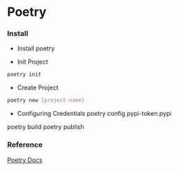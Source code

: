 # Poetry

### Install

- Install poetry

- Init Project

```sh
poetry init
```


- Create Project

```sh
poetry new [project-name]
```


- Configuring Credentials
poetry config pypi-token.pypi <my-token>

poetry build
poetry publish





### Reference

[Poetry Docs](https://python-poetry.org/docs/)
